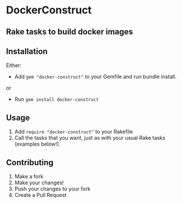 DockerConstruct
===============

Rake tasks to build docker images
---------------------------------


Installation
------------
Either:
  - Add `gem "docker-construct"` to your Gemfile and run bundle install.

or

  - Run `gem install docker-construct`

Usage
-----
  1. Add `require "docker-construct"` to your Rakefile
  2. Call the tasks that you want, just as with your usual Rake tasks (examples below!).


Contributing
------------
  1. Make a fork
  2. Make your changes!
  3. Push your changes to your fork
  4. Create a Pull Request
